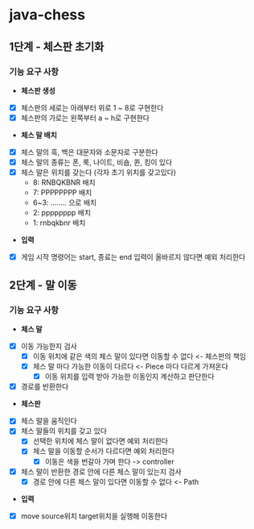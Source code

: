 # java-chess
## 1단계 - 체스판 초기화
### 기능 요구 사항
- **체스판 생성**
- [x] 체스판의 세로는 아래부터 위로 1 ~ 8로 구현한다
- [x] 체스판의 가로는 왼쪽부터 a ~ h로 구현한다
- **체스 말 배치**
- [x] 체스 말의 흑, 백은 대문자와 소문자로 구분한다
- [x] 체스 말의 종류는 폰, 룩, 나이트, 비숍, 퀸, 킹이 있다
- [x] 체스 말은 위치를 갖는다 (각자 초기 위치를 갖고있다)
  - 8: RNBQKBNR 배치
  - 7: PPPPPPPP 배치
  - 6~3: ........ 으로 배치
  - 2: pppppppp 배치
  - 1: rnbqkbnr 배치
- **입력**
- [x] 게임 시작 명령어는 start, 종료는 end 입력이 올바르지 않다면 예외 처리한다 

## 2단계 - 말 이동
### 기능 요구 사항
- **체스 말**
- [x] 이동 가능한지 검사
  - [x] 이동 위치에 같은 색의 체스 말이 있다면 이동할 수 없다 <- 체스판의 책임
  - [x] 체스 말 마다 가능한 이동이 다르다 <- Piece 마다 다르게 가져온다
    - [x] 이동 위치를 입력 받아 가능한 이동인지 계산하고 판단한다
- [x] 경로를 반환한다
- **체스판**
- [x] 체스 말을 움직인다
- [x] 체스 말들의 위치를 갖고 있다
  - [x] 선택한 위치에 체스 말이 없다면 예외 처리한다
  - [x] 체스 말을 이동할 순서가 다르다면 예외 처리한다
    - [x] 이동은 색을 번갈아 가며 한다 -> controller
- [x] 체스 말이 반환한 경로 안에 다른 체스 말이 있는지 검사
  - [x] 경로 안에 다른 체스 말이 있다면 이동할 수 없다 <- Path
- **입력**
- [x] move source위치 target위치을 실행해 이동한다
